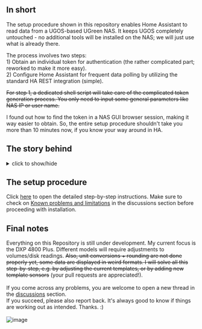 ## In short

The setup procedure shown in this repository enables Home Assistant to read data from a UGOS-based UGreen NAS. It keeps UGOS completely untouched - no additional tools will be installed on the NAS; we will just use what is already there.

The process involves two steps:<br/>1) Obtain an individual token for authentication (the rather complicated part; reworked to make it more easy).<br/>2) Configure Home Assistant for frequent data polling by utilizing the standard HA REST integration (simple).

~~For step 1, a dedicated shell script will take care of the complicated token generation process. You only need to input some general parameters like NAS IP or user name.~~

I found out how to find the token in a NAS GUI browser session, making it way easier to obtain. So, the entire setup procedure shouldn't take you more than 10 minutes now, if you know your way around in HA.

## The story behind

<details>
  <summary>click to show/hide</summary>
  <br/>When I switched from my old QNAP to the new UGreen DXP, I ran into a couple of challenges.<br/><br/>
  The first issue was migrating my VMs. After nearly 10 years of using that QNAP, I had built up a collection of virtual machines, including my entire Home Automation System with databases spanning the past decade. Initially, I couldn’t get these VMs to a functional state on the new system. After some trial-and-error (and a deeper dive into what was going wrong), I found a relatively simple solution. You can check out the details in <a href="https://discord.com/channels/1208438687168335913/1270855790147797104/1318333164455723070">this</a> pinned post on the UGreen Discord.<br/><br/>
  
  The next hurdle was UGOS itself — it’s not exactly chatty when it comes to providing operational data like CPU utilization, memory usage etc. As QNAP has its own HA integration, I was used to views like this one:
  
  ![image](https://github.com/user-attachments/assets/37f5f5d5-9998-4879-bdfa-8fa4d5590ef0)
  
  Searching the Web for a ready-made HA solution or integration didn't get me any positives (but a lot of useful background information). So, I had to start digging myself. The outcome can be found in this GitHub Repository. It is not what I would expect of a 'professional' one-click end user solution; it isn't even nice code. But it's working, and a valid proof-of-concept.
</details>

## The setup procedure

Click [here](https://github.com/Tom-Bom-badil/ugreen_nas/blob/main/docs/how_to_setup.md) to open the detailed step-by-step instructions. Make sure to check on [Known problems and limitations](https://github.com/Tom-Bom-badil/ugreen_nas/discussions/2) in the discussions section before proceeding with installation.

## Final notes

Everything on this Repository is still under development. My current focus is the DXP 4800 Plus. Different models will require adjustments to volumes/disk readings. ~~Also, unit conversions + rounding are not done properly yet, some data are displayed in weird formats. I will solve all this step-by-step, e.g. by adjusting the current templates, or by adding new template sensors~~ (your pull requests are appreciated!).<br/><br/>
If you come across any problems, you are welcome to open a new thread in the [discussions](https://github.com/Tom-Bom-badil/ugreen_nas/discussions) section.<br/>
If you succeed, please also report back. It's always good to know if things are working out as intended. Thanks. :)
<br/><br/>
![image](https://github.com/user-attachments/assets/2f3053ac-35a0-42af-af59-087d0ec2134a)

